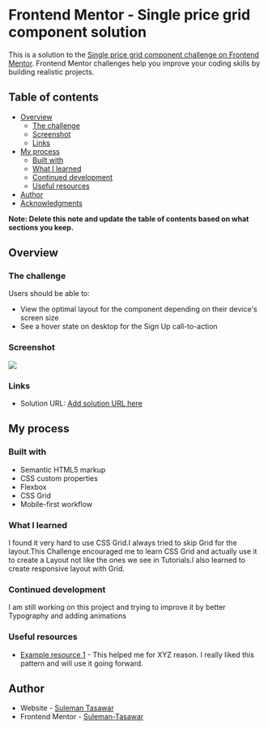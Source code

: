 # Frontend Mentor - Single price grid component solution

This is a solution to the [Single price grid component challenge on Frontend Mentor](https://www.frontendmentor.io/challenges/single-price-grid-component-5ce41129d0ff452fec5abbbc). Frontend Mentor challenges help you improve your coding skills by building realistic projects.

## Table of contents

- [Overview](#overview)
  - [The challenge](#the-challenge)
  - [Screenshot](#screenshot)
  - [Links](#links)
- [My process](#my-process)
  - [Built with](#built-with)
  - [What I learned](#what-i-learned)
  - [Continued development](#continued-development)
  - [Useful resources](#useful-resources)
- [Author](#author)
- [Acknowledgments](#acknowledgments)

**Note: Delete this note and update the table of contents based on what sections you keep.**

## Overview

### The challenge

Users should be able to:

- View the optimal layout for the component depending on their device's screen size
- See a hover state on desktop for the Sign Up call-to-action

### Screenshot

![](./screenshot.jpg)

### Links

- Solution URL: [Add solution URL here](https://github.com/Suleman-Tasawar/single-price-grid-component-master)

## My process

### Built with

- Semantic HTML5 markup
- CSS custom properties
- Flexbox
- CSS Grid
- Mobile-first workflow

### What I learned

I found it very hard to use CSS Grid.I always tried to skip Grid for the layout.This Challenge encouraged me to learn CSS Grid and actually use it to create a Layout not like the ones we see in Tutorials.I also learned to create responsive layout with Grid.

### Continued development

I am still working on this project and trying to improve it by better Typography and adding animations

### Useful resources

- [Example resource 1](https://www.w3schools.com/css/css_grid.asp) - This helped me for XYZ reason. I really liked this pattern and will use it going forward.

## Author

- Website - [Suleman Tasawar](https://sulemantasawarportfolioweb.on.drv.tw/www.SulemanTasawarPortfolio.com/min-index.html)
- Frontend Mentor - [Suleman-Tasawar](https://www.frontendmentor.io/profile/Suleman-Tasawar)
